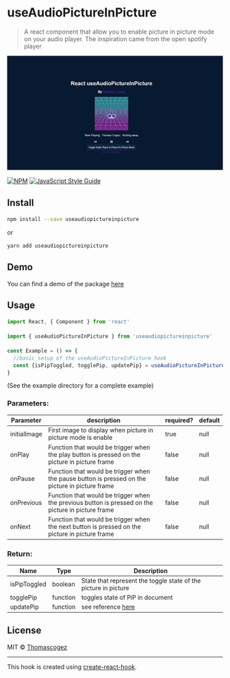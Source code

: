 # useAudioPictureInPicture


> A react component that allow you to enable picture in picture mode on your audio player. The inspiration came from the open spotify player

![Demo](./doc/demo.gif)

[![NPM](https://img.shields.io/npm/v/useaudiopictureinpicture.svg)](https://www.npmjs.com/package/useaudiopictureinpicture) [![JavaScript Style Guide](https://img.shields.io/badge/code_style-standard-brightgreen.svg)](https://standardjs.com)

## Install

```bash
npm install --save useaudiopictureinpicture
```

or

```bash
yarn add useaudiopictureinpicture
```
## Demo

You can find a demo of the package [here](https://thomascogez.github.io/useAudioPictureInPicture/)


## Usage

```jsx
import React, { Component } from 'react'

import { useAudioPictureInPicture } from 'useaudiopictureinpicture'

const Example = () => {
  //basic setup of the useAudioPictureInPicture hook
  const {isPipToggled, togglePip, updatePip} = useAudioPictureInPicture(initialImage, play, pause, previous, next)
}
```

(See the example directory for a complete example)
### Parameters:

| Parameter    | description                                                  | required? | default |
| ------------ | ------------------------------------------------------------ | --------- | ------- |
| initialImage | First image to display when picture in picture mode is enable | true      | null    |
| onPlay       | Function that would be trigger when the play button is pressed on the picture in picture frame | false     | null    |
| onPause      | Function that would be trigger when the pause button is pressed on the picture in picture frame | false     | null    |
| onPrevious   | Function that would be trigger when the previous button is pressed on the picture in picture frame | false     | null    |
| onNext       | Function that would be trigger when the next button is pressed on the picture in picture frame | false     | null    |

### Return:

| Name         | Type     | Description                                                  |
| ------------ | -------- | ------------------------------------------------------------ |
| isPipToggled | boolean  | State that represent the toggle state of the picture in picture |
| togglePip    | function | toggles state of PiP in document                             |
| updatePip    | function | see reference [here](./doc/updatePip.md)                     |

## License

MIT © [Thomascogez](https://github.com/Thomascogez)

---

This hook is created using [create-react-hook](https://github.com/hermanya/create-react-hook).
